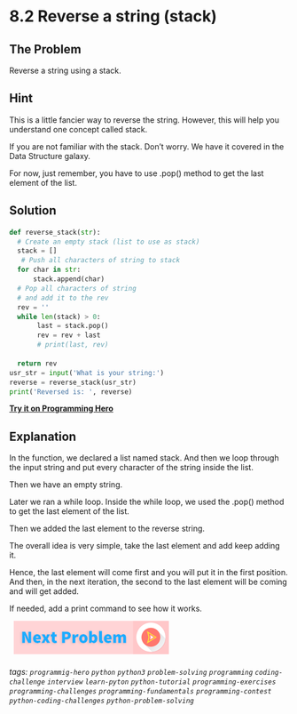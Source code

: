 # 8.2 Reverse a string (stack)

## The Problem 
Reverse a string using a stack.

## Hint
This is a little fancier way to reverse the string. However, this will help you understand one concept called stack. 

If you are not familiar with the stack. Don’t worry. We have it covered in the Data Structure galaxy. 

For now, just remember, you have to use .pop() method to get the last element of the list. 

## Solution
```python
def reverse_stack(str):
  # Create an empty stack (list to use as stack)
  stack = []
   # Push all characters of string to stack
  for char in str:
      stack.append(char)
  # Pop all characters of string
  # and add it to the rev
  rev = ''
  while len(stack) > 0:
       last = stack.pop()
       rev = rev + last
       # print(last, rev)
       
  return rev
usr_str = input('What is your string:')
reverse = reverse_stack(usr_str)
print('Reversed is: ', reverse)
```

**[Try it on Programming Hero](https://play.google.com/store/apps/details?id=com.learnprogramming.codecamp)**

## Explanation
In the function, we declared a list named stack. And then we loop through the input string and put every character of the string inside the list. 

Then we have an empty string. 

Later we ran a while loop. Inside the while loop, we used the .pop() method to get the last element of the list. 

Then we added the last element to the reverse string. 

The overall idea is very simple, take the last element and add keep adding it. 

Hence, the last element will come first and you will put it in the first position. And then, in the next iteration, the second to the last element will be coming and will get added. 

If needed, add a print command to see how it works.

&nbsp;
[![Next Page](../assets/next-button.png)](Reverse-String-(recursive).md)
&nbsp;

###### tags: `programmig-hero` `python` `python3` `problem-solving` `programming` `coding-challenge` `interview` `learn-pyton` `python-tutorial` `programming-exercises` `programming-challenges`  `programming-fundamentals` `programming-contest`  `python-coding-challenges` `python-problem-solving` 

